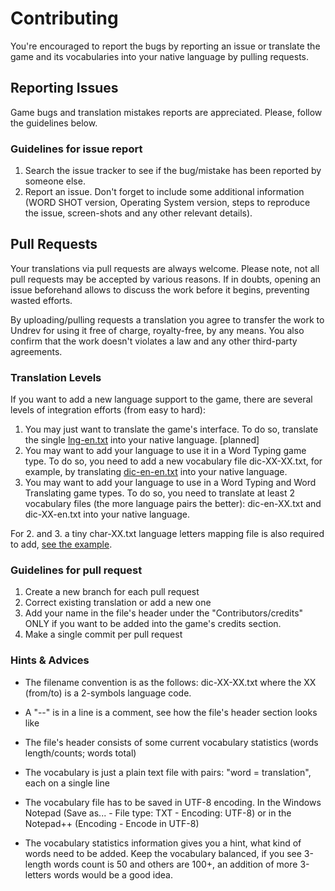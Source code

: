 # Contributing

You're encouraged to report the bugs by reporting an issue or translate the game and its vocabularies into your native language by pulling requests.

## Reporting Issues

Game bugs and translation mistakes reports are appreciated. Please, follow the guidelines below.

### Guidelines for issue report

1. Search the issue tracker to see if the bug/mistake has been reported by someone else.
2. Report an issue. Don't forget to include some additional information (WORD SHOT version, Operating System version, steps to reproduce the issue, screen-shots and any other relevant details).

## Pull Requests

Your translations via pull requests are always welcome. Please note, not all pull requests may be accepted by various reasons. If in doubts, opening an issue beforehand allows to discuss the work before it begins, preventing wasted efforts.

By uploading/pulling requests a translation you agree to transfer the work to Undrev for using it free of charge, royalty-free, by any means. You also confirm that the work doesn't violates a law and any other third-party agreements.

### Translation Levels

If you want to add a new language support to the game, there are several levels of integration efforts (from easy to hard):

1. You may just want to translate the game's interface. To do so, translate the single [lng-en.txt](data/lng-en.txt) into your native language. [planned]
2. You may want to add your language to use it in a Word Typing game type. To do so, you need to add a new vocabulary file dic-XX-XX.txt, for example, by translating [dic-en-en.txt](data/dic-en-en.txt) into your native language.
3. You may want to add your language to use in a Word Typing and Word Translating game types. To do so, you need to translate at least 2 vocabulary files (the more language pairs the better): dic-en-XX.txt and dic-XX-en.txt into your native language.

For 2. and 3. a tiny char-XX.txt language letters mapping file is also required to add, [see the example](data/char-ru.txt).

### Guidelines for pull request

1. Create a new branch for each pull request
2. Correct existing translation or add a new one
3. Add your name in the file's header under the "Contributors/credits" ONLY if you want to be added into the game's credits section.
4. Make a single commit per pull request

### Hints & Advices

* The filename convention is as the follows: dic-XX-XX.txt where the XX (from/to) is a 2-symbols language code.

* A "--" is in a line is a comment, see how the file's header section looks like

* The file's header consists of some current vocabulary statistics (words length/counts; words total)

* The vocabulary is just a plain text file with pairs: "word = translation", each on a single line

* The vocabulary file has to be saved in UTF-8 encoding. In the Windows Notepad (Save as... - File type: TXT - Encoding: UTF-8) or in the Notepad++ (Encoding - Encode in UTF-8)

* The vocabulary statistics information gives you a hint, what kind of words need to be added. Keep the vocabulary balanced, if you see 3-length words count is 50 and others are 100+, an addition of more 3-letters words would be a good idea.


